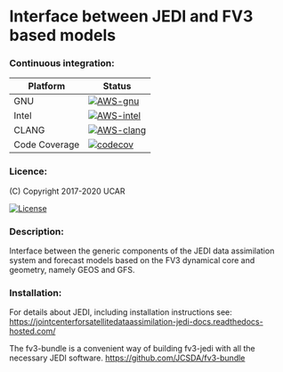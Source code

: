 # Interface between JEDI and FV3 based models 

### Continuous integration:
| Platform      |  Status       |
| ------------- | ------------- |
| GNU           | [![AWS-gnu](https://codebuild.us-east-1.amazonaws.com/badges?uuid=eyJlbmNyeXB0ZWREYXRhIjoiUEFLOXlGNjI2OUYybE9RTncyWS9hRjhXMGVXOXdKTUh1aVNuempFRHRMRjA1dmd5UDRienNaa2x6MDFHcWhhYmwvUmtRcnA5Y0FsbG8zS0xib3NtYTkwPSIsIml2UGFyYW1ldGVyU3BlYyI6Iks4Zkx2S3FKZGhwbXZzeEwiLCJtYXRlcmlhbFNldFNlcmlhbCI6MX0%3D&branch=develop)](https://us-east-1.console.aws.amazon.com/codesuite/codebuild/projects/automated-testing-fv3-gnu/history)  |
| Intel         | [![AWS-intel](https://codebuild.us-east-1.amazonaws.com/badges?uuid=eyJlbmNyeXB0ZWREYXRhIjoiVHRMaWZsV1VSd2luTzM1eEhwS0VjRWx3ajNHSTBkRThLZzFaWnJVQ3VBTkJGY0wwazllSHJXVVRVM3BLTlo5YUtWZ0N5Z2hNWTlOU1M1WWJMVklBeEZNPSIsIml2UGFyYW1ldGVyU3BlYyI6IlFpOVlIWFFGOXo3UlhnQlAiLCJtYXRlcmlhbFNldFNlcmlhbCI6MX0%3D&branch=develop)](https://us-east-1.console.aws.amazon.com/codesuite/codebuild/projects/automated-testing-fv3-intel/history)  |
| CLANG         | [![AWS-clang](https://codebuild.us-east-1.amazonaws.com/badges?uuid=eyJlbmNyeXB0ZWREYXRhIjoiVVFhVEwxbmo1YVBXUWVYT3lJR3hla1hmd2Z3dG51dWplTHF3QzRMblVZamFnNGhneWd5MnhqL1B2VnpCdW9QQ3llYWhNMDFLMGNCY0lDejZqSXJzOTBRPSIsIml2UGFyYW1ldGVyU3BlYyI6IlhRR21ITDh2NjlaVTFpaUMiLCJtYXRlcmlhbFNldFNlcmlhbCI6MX0%3D&branch=develop)](https://us-east-1.console.aws.amazon.com/codesuite/codebuild/projects/automated-testing-fv3-clang/history)  |
| Code Coverage | [![codecov](https://codecov.io/gh/JCSDA/fv3-jedi/branch/develop/graph/badge.svg?token=Y2B418LACJ)](https://codecov.io/gh/JCSDA/fv3-jedi) |



### Licence:

(C) Copyright 2017-2020 UCAR

[![License](https://img.shields.io/badge/License-Apache%202.0-blue.svg)](https://opensource.org/licenses/Apache-2.0)

### Description:

Interface between the generic components of the JEDI data assimilation system and forecast models based on the FV3 dynamical core and geometry, namely GEOS and GFS.

### Installation:

For details about JEDI, including installation instructions see: https://jointcenterforsatellitedataassimilation-jedi-docs.readthedocs-hosted.com/

The fv3-bundle is a convenient way of building fv3-jedi with all the necessary JEDI software. https://github.com/JCSDA/fv3-bundle


